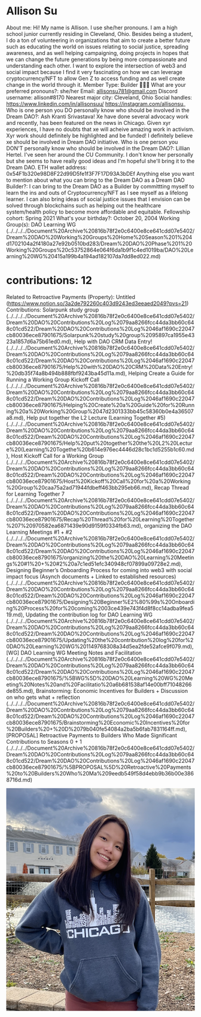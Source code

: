# Allison Su

About me: Hi! My name is Allison. I use she/her pronouns. I am a high school junior currently residing in Cleveland, Ohio. Besides being a student, I do a ton of volunteering in organizations that aim to create a better future such as educating the world on issues relating to social justice, spreading awareness, and as well helping campaigning, doing projects in hopes that we can change the future generations by being more compassionate and understanding each other. I want to explore the intersection of web3 and social impact because I find it very fascinating on how we can leverage cryptocurrency/NFT to allow Gen Z to access funding and as well create change in the world through it. 
Member Type: Builder 👷🏾‍♀️
What are your preferred pronouns?: she/her
Email: allisonsu781@gmail.com
Discord username: allison#8170
Nearest major city: Cleveland, Ohio
Social handles: https://www.linkedin.com/in/allisonsuu/
https://instagram.com/allisonsu_
Who is one person you DO personally know who should be involved in the Dream DAO?: Ash Kranti Srivastava! Xe have done several advocacy work and recently, has been featured on the news in Chicago. Given xyr experiences, I have no doubts that xe will acheive amazing work in activism. Xyr work should definitely be highlighted and be funded! I definitely believe xe should be involved in Dream DAO initiative. 
Who is one person you DON'T personally know who should be involved in the Dream DAO?: Lillian Hertel. I've seen her around the CU Community. I don't know her personally but she seems to have really good ideas and I'm hopeful she'll bring it to the Dream DAO.
ETH wallet address: 0x54F1b320e98D8F22d99D5fe1f3F7F17D93A3bDEf
Anything else you want to mention about what you can bring to the Dream DAO as a Dream DAO Builder?: I can bring to the Dream DAO as a Builder by committting myself to learn the ins and outs of Cryptocurrency/NFT as I see myself as a lifelong learner. I can also bring ideas of social justice issues that I envision can be solved through blockchains such as helping out the healthcare system/health policy to become more affordable and equitable. 
Fellowship cohort: Spring 2021
What's your birthday?: October 20, 2004
Working Group(s): DAO Learning WG (../../../../Document%20Archive%20816b78f2e0c6400e8ce641cdd07e5402/Dream%20DAO%20Working%20Groups%20Home%20Season%201%204d1702104a2f4180a27e92b0510bd283/Dream%20DAO%20Phase%201%20Working%20Groups%20c53752864e064f6da1b9f1c4ed1019ba/DAO%20Learning%20WG%20415a199b4a194ad182107da7dd8ed022.md)
# contributions: 12
Related to Retroactive Payments (Property): Untitled (https://www.notion.so/3a2de792260c403d9243ed3eeaed2049?pvs=21)
Contributions: Solarpunk study group  (../../../../Document%20Archive%20816b78f2e0c6400e8ce641cdd07e5402/Dream%20DAO%20Contributions%20Log%2079aa8266fcc44da3bb60c648c01cd522/Dream%20DAO%20Contributions%20Log%2046af1690c22047cb80036ece87901675/Solarpunk%20study%20group%2095897ca1955e4323a1857d6a75b61ed0.md), Help with DAO CRM Data Entry! (../../../../Document%20Archive%20816b78f2e0c6400e8ce641cdd07e5402/Dream%20DAO%20Contributions%20Log%2079aa8266fcc44da3bb60c648c01cd522/Dream%20DAO%20Contributions%20Log%2046af1690c22047cb80036ece87901675/Help%20with%20DAO%20CRM%20Data%20Entry!%20db35f74a8b494b888fbf9243ba45d11a.md), Helping Create a Guide for Running a Working Group Kickoff Call (../../../../Document%20Archive%20816b78f2e0c6400e8ce641cdd07e5402/Dream%20DAO%20Contributions%20Log%2079aa8266fcc44da3bb60c648c01cd522/Dream%20DAO%20Contributions%20Log%2046af1690c22047cb80036ece87901675/Helping%20Create%20a%20Guide%20for%20Running%20a%20Working%20Group%2047d2301333bb45c58360b0e4a36507a8.md), Help put together the L2 Lecture (Learning Together #5) (../../../../Document%20Archive%20816b78f2e0c6400e8ce641cdd07e5402/Dream%20DAO%20Contributions%20Log%2079aa8266fcc44da3bb60c648c01cd522/Dream%20DAO%20Contributions%20Log%2046af1690c22047cb80036ece87901675/Help%20put%20together%20the%20L2%20Lecture%20(Learning%20Togethe%20b614e976ec4446d28c1bc1d5255b1c60.md), Host Kickoff Call for a Working Group (../../../../Document%20Archive%20816b78f2e0c6400e8ce641cdd07e5402/Dream%20DAO%20Contributions%20Log%2079aa8266fcc44da3bb60c648c01cd522/Dream%20DAO%20Contributions%20Log%2046af1690c22047cb80036ece87901675/Host%20Kickoff%20Call%20for%20a%20Working%20Group%20caa75a2ad71944fdbeff463bb295eb66.md), Recap Thread for Learning Together 7 (../../../../Document%20Archive%20816b78f2e0c6400e8ce641cdd07e5402/Dream%20DAO%20Contributions%20Log%2079aa8266fcc44da3bb60c648c01cd522/Dream%20DAO%20Contributions%20Log%2046af1690c22047cb80036ece87901675/Recap%20Thread%20for%20Learning%20Together%207%20970582ea6871439e90d9159f0334fb63.md), organizing the DAO Learning Meetings #1 + #2 (../../../../Document%20Archive%20816b78f2e0c6400e8ce641cdd07e5402/Dream%20DAO%20Contributions%20Log%2079aa8266fcc44da3bb60c648c01cd522/Dream%20DAO%20Contributions%20Log%2046af1690c22047cb80036ece87901675/organizing%20the%20DAO%20Learning%20Meetings%20#1%20+%20#2%20a7c1ed51efc340948cf07899a09728e2.md), Designing Beginner’s Onboarding Process for coming into web3 with social impact focus (Asynch documents + Linked to established resources) (../../../../Document%20Archive%20816b78f2e0c6400e8ce641cdd07e5402/Dream%20DAO%20Contributions%20Log%2079aa8266fcc44da3bb60c648c01cd522/Dream%20DAO%20Contributions%20Log%2046af1690c22047cb80036ece87901675/Designing%20Beginner%E2%80%99s%20Onboarding%20Process%20for%20coming%2003ce439e743f4d8f8cc14adba9fea519.md), Updating the contribution log for DAO Learning WG  (../../../../Document%20Archive%20816b78f2e0c6400e8ce641cdd07e5402/Dream%20DAO%20Contributions%20Log%2079aa8266fcc44da3bb60c648c01cd522/Dream%20DAO%20Contributions%20Log%2046af1690c22047cb80036ece87901675/Updating%20the%20contribution%20log%20for%20DAO%20Learning%20WG%201149768308a34d5ea2fde52afce9f079.md), [WG] DAO Learning WG Meeting Notes and Facilitation (../../../../Document%20Archive%20816b78f2e0c6400e8ce641cdd07e5402/Dream%20DAO%20Contributions%20Log%2079aa8266fcc44da3bb60c648c01cd522/Dream%20DAO%20Contributions%20Log%2046af1690c22047cb80036ece87901675/%5BWG%5D%20DAO%20Learning%20WG%20Meeting%20Notes%20and%20Facilitatio%20a6b681538af14e00bff71048266de855.md), Brainstorming: Economic Incentives for Builders + Discussion on who gets what + reflection (../../../../Document%20Archive%20816b78f2e0c6400e8ce641cdd07e5402/Dream%20DAO%20Contributions%20Log%2079aa8266fcc44da3bb60c648c01cd522/Dream%20DAO%20Contributions%20Log%2046af1690c22047cb80036ece87901675/Brainstorming%20Economic%20Incentives%20for%20Builders%20+%20D%2079b040fe54084a2ba5b6fab7831164ff.md), [PROPOSAL] Retroactive Payments to Builders Who Made Significant Contributions to Seasons 0 + 1 (../../../../Document%20Archive%20816b78f2e0c6400e8ce641cdd07e5402/Dream%20DAO%20Contributions%20Log%2079aa8266fcc44da3bb60c648c01cd522/Dream%20DAO%20Contributions%20Log%2046af1690c22047cb80036ece87901675/%5BPROPOSAL%5D%20Retroactive%20Payments%20to%20Builders%20Who%20Ma%209eedb549f58d4ebb9b36b00e3868716d.md)

![Untitled](../../Dream%20DAO%20Voting%20Member%20List%201790792012994a419257db8f8a7807ff/%5BS2%5D%20Dream%20DAO%20Founding%20Voting%20Member%20List%202c05a57dde504a87a8ced236cce0b149/Allison%20Su%208b04db2e95094fc1a6c8b750bee0e8c9/Untitled.png)